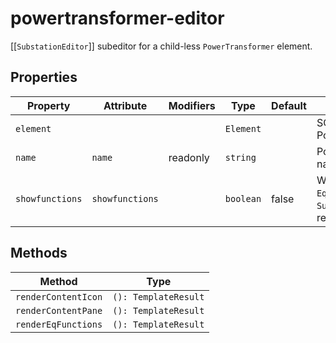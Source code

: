 # powertransformer-editor

[[`SubstationEditor`]] subeditor for a child-less `PowerTransformer` element.

## Properties

| Property        | Attribute       | Modifiers | Type      | Default | Description                                      |
|-----------------|-----------------|-----------|-----------|---------|--------------------------------------------------|
| `element`       |                 |           | `Element` |         | SCL element PowerTransformer                     |
| `name`          | `name`          | readonly  | `string`  |         | PowerTransformer name attribute                  |
| `showfunctions` | `showfunctions` |           | `boolean` | false   | Whether `EqFunction` and `SubEqFunction` are rendered |

## Methods

| Method              | Type                 |
|---------------------|----------------------|
| `renderContentIcon` | `(): TemplateResult` |
| `renderContentPane` | `(): TemplateResult` |
| `renderEqFunctions` | `(): TemplateResult` |
